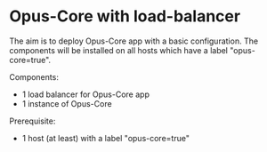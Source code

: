 # Opus-Core with load-balancer

The aim is to deploy Opus-Core app with a basic configuration. The components will be installed on all hosts which have a label "opus-core=true".

Components:
* 1 load balancer for Opus-Core app
* 1 instance of Opus-Core

Prerequisite:
* 1 host (at least) with a label "opus-core=true"
